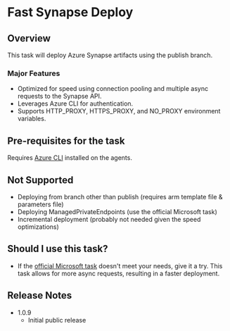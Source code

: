 # Fast Synapse Deploy

## Overview
This task will deploy Azure Synapse artifacts using the publish branch.

### Major Features
 - Optimized for speed using connection pooling and multiple async requests to the Synapse API.
 - Leverages Azure CLI for authentication.
 - Supports HTTP_PROXY, HTTPS_PROXY, and NO_PROXY environment variables.

## Pre-requisites for the task
Requires [Azure CLI](https://docs.microsoft.com/en-us/cli/azure/overview) installed on the agents.

## Not Supported 
 - Deploying from branch other than publish (requires arm template file & parameters file)
 - Deploying ManagedPrivateEndpoints (use the official Microsoft task)
 - Incremental deployment (probably not needed given the speed optimizations)

## Should I use this task?
 - If the [official Microsoft task](https://marketplace.visualstudio.com/items?itemName=AzureSynapseWorkspace.synapsecicd-deploy) doesn't meet your needs, give it a try. This task allows for more async requests, resulting in a faster deployment. 


## Release Notes
 - 1.0.9
   - Initial public release
